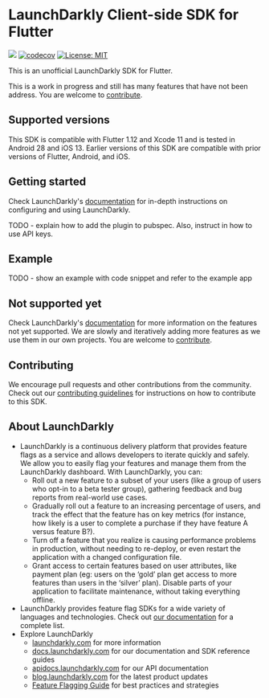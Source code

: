 # LaunchDarkly Client-side SDK for Flutter

![](https://github.com/andre-paraense/launchdarkly_flutter/workflows/CI/badge.svg) [![codecov](https://codecov.io/gh/andre-paraense/launchdarkly_flutter/branch/master/graph/badge.svg)](https://codecov.io/gh/andre-paraense/launchdarkly_flutter) [![License: MIT](https://img.shields.io/badge/License-LGPL3.0-green.svg)](https://opensource.org/licenses/LGPL-3.0)

This is an unofficial LaunchDarkly SDK for Flutter.

This is a work in progress and still has many features that have not been address. You are welcome to [contribute](CONTRIBUTING.md).

## Supported versions

This SDK is compatible with Flutter 1.12 and Xcode 11 and is tested in Android 28 and iOS 13. Earlier versions of this SDK are compatible with prior versions of Flutter, Android, and iOS.

## Getting started

Check LaunchDarkly's [documentation](https://docs.launchdarkly.com) for in-depth instructions on configuring and using LaunchDarkly.

TODO - explain how to add the plugin to pubspec. Also, instruct in how to use API keys.

## Example

TODO - show an example with code snippet and refer to the example app

## Not supported yet

Check LaunchDarkly's [documentation](https://docs.launchdarkly.com) for more information on the features not yet supported. We are slowly and iteratively adding more features as we use them in our own projects. You are welcome to [contribute](CONTRIBUTING.md).

## Contributing

We encourage pull requests and other contributions from the community. Check out our [contributing guidelines](CONTRIBUTING.md) for instructions on how to contribute to this SDK.

## About LaunchDarkly

* LaunchDarkly is a continuous delivery platform that provides feature flags as a service and allows developers to iterate quickly and safely. We allow you to easily flag your features and manage them from the LaunchDarkly dashboard.  With LaunchDarkly, you can:
    * Roll out a new feature to a subset of your users (like a group of users who opt-in to a beta tester group), gathering feedback and bug reports from real-world use cases.
    * Gradually roll out a feature to an increasing percentage of users, and track the effect that the feature has on key metrics (for instance, how likely is a user to complete a purchase if they have feature A versus feature B?).
    * Turn off a feature that you realize is causing performance problems in production, without needing to re-deploy, or even restart the application with a changed configuration file.
    * Grant access to certain features based on user attributes, like payment plan (eg: users on the ‘gold’ plan get access to more features than users in the ‘silver’ plan). Disable parts of your application to facilitate maintenance, without taking everything offline.
* LaunchDarkly provides feature flag SDKs for a wide variety of languages and technologies. Check out [our documentation](https://docs.launchdarkly.com/docs) for a complete list.
* Explore LaunchDarkly
    * [launchdarkly.com](https://www.launchdarkly.com/ "LaunchDarkly Main Website") for more information
    * [docs.launchdarkly.com](https://docs.launchdarkly.com/  "LaunchDarkly Documentation") for our documentation and SDK reference guides
    * [apidocs.launchdarkly.com](https://apidocs.launchdarkly.com/  "LaunchDarkly API Documentation") for our API documentation
    * [blog.launchdarkly.com](https://blog.launchdarkly.com/  "LaunchDarkly Blog Documentation") for the latest product updates
    * [Feature Flagging Guide](https://github.com/launchdarkly/featureflags/  "Feature Flagging Guide") for best practices and strategies


